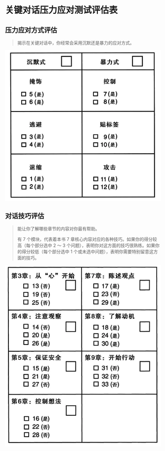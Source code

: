 # 关键对话压力应对测试评估表

## 压力应对方式评估

> 揭示在关键对话中，你经常会采用沉默还是暴力的应对方式。

![1](./关键对话压力应对测试评估表/1.webp)

## 对话技巧评估

> 能让你了解哪些章节的内容对你最有帮助。
>
> 有 7 个模块，代表着本书 7 章核心内容对应的各种技巧。如果你的得分较高（每个部分选中 2 ～ 3 个问题），表明你对这方面的技巧很熟练。如果你的得分较低（每个部分选中 1 个或未选中问题），表明你需要特别留意这方面的技巧。

![2](./关键对话压力应对测试评估表/2.webp)
